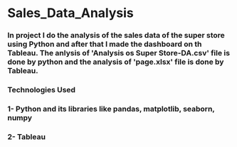 # Sales_Data_Analysis
### In project I do the analysis of the sales data of the super store using Python and after that I made the dashboard on th Tableau. The anlysis of 'Analysis os Super Store-DA.csv' file is done by python and the analysis of 'page.xlsx' file is done by Tableau.
### Technologies Used
### 1- Python and its libraries like pandas, matplotlib, seaborn, numpy
### 2- Tableau
